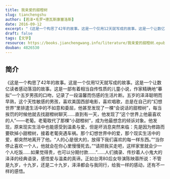 ```yaml
---
title: 我亲爱的甜橙树
slug: tianchengshu
author: [若泽•毛罗•德瓦斯康塞洛斯]
date: 2016-09-12
excerpt: "《这是一个构思了42年的故事。这是一个仅用12天就写成的故事。这是一个让数亿读者感动落泪的故事。这是一部有着相当自传性质的儿童小说，作家精确地“摹拟”一个五岁男孩的口吻，记录了一段温馨而伤感的生活片断。"
draft: false
tags: [文学]
resource: https://books.jianchengwang.info/literature/我亲爱的甜橙树.epub
douban: 4826530
---
```


## 简介

《这是一个构思了42年的故事。这是一个仅用12天就写成的故事。这是一个让数亿读者感动落泪的故事。这是一部有着相当自传性质的儿童小说，作家精确地“摹拟”一个五岁男孩的口吻，记录了一段温馨而伤感的生活片断。五岁的泽泽聪明而早熟，这个天性敏感的男孩，喜欢美国西部电影，喜欢唱歌，总是在自己的“幻想世界”里排遣生活中的不如意和委屈，他甚至发现了一棵“会说话的甜橙树”，每当挨罚的时候他就去找甜橙树聊天……直到有一天，他发现了“这个世界上他最喜欢的人”——老葡。老葡取代了那棵“小甜橙树”，成为他最想念的倾诉对象。他发现，原来现实生活中也能感受到温柔与爱，但是坏消息突然来临：先是因为修路而要砍掉小甜橙树，接着老葡突遇车祸。那个幻想世界中的爱，那个现实生活中的爱，都突然地离开了他。“人的心是很大的，放得下我们喜欢的每一样东西。”“当你停止喜欢一个人，他就会在你心里慢慢死去。”“请把我买走吧，这样家里就会少一个人吃饭……如果觉得贵，也可以分期付款……”……人们摘录、传抄着人小鬼大的泽泽的经典语录，感悟爱与温柔的真谛。正如台湾80后女导演陈映蓉所说：不管是九岁，十九岁，还是二十九岁，泽泽都会与我同行，给我一样的感动，还有不一样的感悟。

